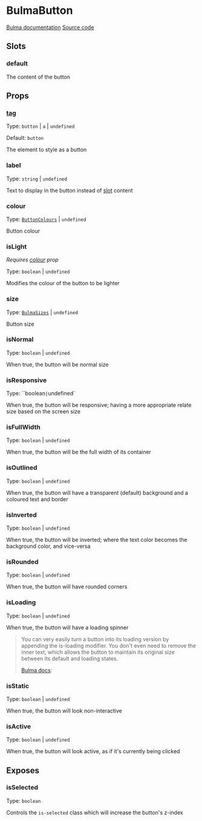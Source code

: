 # BulmaButton

[Bulma documentation](https://bulma.io/documentation/elements/button/)
[Source code](../../src/components/button/BulmaButton.vue)

## Slots

### default

The content of the button

## Props

### [tag](../types/common_types.md#tag)

Type: `button` | `a` | `undefined`

Default: `button`

The element to style as a button

### label

Type: `string` | `undefined`

Text to display in the button instead of [slot](#default) content

### colour

Type: [`ButtonColours`](../types/BulmaButtonColours.md) | `undefined`

Button colour

### isLight

*Requires [colour](#colour) prop*

Type: `boolean` | `undefined`

Modifies the colour of the button to be lighter

### size

Type: [`BulmaSizes`](../types/common_types.md#bulmasizes) | `undefined`

Button size

### isNormal

Type: `boolean` | `undefined`

When true, the button will be normal size

### isResponsive

Type: ``boolean` | `undefined`

When true, the button will be responsive; having a more appropriate relate size based on the screen size

### isFullWidth

Type:  `boolean` | `undefined`

When true, the button will be the full width of its container

### isOutlined

Type:  `boolean` | `undefined`

When true, the button will have a transparent (default) background and a coloured text and border

### isInverted

Type:  `boolean` | `undefined`

When true, the button will be inverted; where the text color becomes the background color, and vice-versa

### isRounded

Type:  `boolean` | `undefined`

When true, the button will have rounded corners

### isLoading

Type:  `boolean` | `undefined`

When true, the button will have a loading spinner

> You can very easily turn a button into its loading version by appending the is-loading modifier. You don't even need
> to remove the inner text, which allows the button to maintain its original size between its default and loading states.
>
> [Bulma docs](https://bulma.io/documentation/elements/button/#states):

### isStatic

Type:  `boolean` | `undefined`

When true, the button will look non-interactive

### isActive

Type:  `boolean` | `undefined`

When true, the button will look active, as if it's currently being clicked

## Exposes

### isSelected

Type:  `boolean`

Controls the `is-selected` class which will increase the button's z-index
